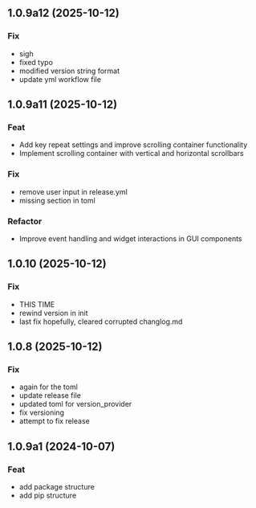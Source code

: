 ## 1.0.9a12 (2025-10-12)

### Fix

- sigh
- fixed typo
- modified version string format
- update yml workflow file

## 1.0.9a11 (2025-10-12)

### Feat

- Add key repeat settings and improve scrolling container functionality
- Implement scrolling container with vertical and horizontal scrollbars

### Fix

- remove user input in release.yml
- missing section in toml

### Refactor

- Improve event handling and widget interactions in GUI components

## 1.0.10 (2025-10-12)

### Fix

- THIS TIME
- rewind version in init
- last fix hopefully, cleared corrupted changlog.md

## 1.0.8 (2025-10-12)

### Fix

- again for the toml
- update release file
- updated toml for version_provider
- fix versioning
- attempt to fix release

## 1.0.9a1 (2024-10-07)

### Feat

- add package structure
- add pip structure
